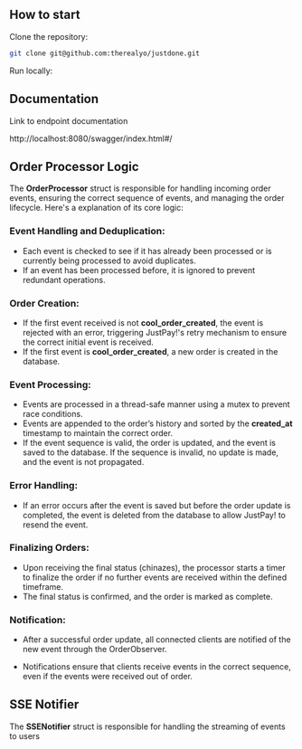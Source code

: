 ## How to start

Clone the repository:

```bash
git clone git@github.com:therealyo/justdone.git
```

Run locally:

## Documentation

Link to endpoint documentation

http://localhost:8080/swagger/index.html#/

## Order Processor Logic

The **OrderProcessor** struct is responsible for handling incoming order events, ensuring the correct sequence of events, and managing the order lifecycle. Here's a explanation of its core logic:

### Event Handling and Deduplication:

- Each event is checked to see if it has already been processed or is currently being processed to avoid duplicates.
- If an event has been processed before, it is ignored to prevent redundant operations.

### Order Creation:

- If the first event received is not **cool_order_created**, the event is rejected with an error, triggering JustPay!'s retry mechanism to ensure the correct initial event is received.
- If the first event is **cool_order_created**, a new order is created in the database.

### Event Processing:

- Events are processed in a thread-safe manner using a mutex to prevent race conditions.
- Events are appended to the order’s history and sorted by the **created_at** timestamp to maintain the correct order.
- If the event sequence is valid, the order is updated, and the event is saved to the database. If the sequence is invalid, no update is made, and the event is not propagated.

### Error Handling:

- If an error occurs after the event is saved but before the order update is completed, the event is deleted from the database to allow JustPay! to resend the event.

### Finalizing Orders:

- Upon receiving the final status (chinazes), the processor starts a timer to finalize the order if no further events are received within the defined timeframe.
- The final status is confirmed, and the order is marked as complete.

### Notification:

- After a successful order update, all connected clients are notified of the new event through the OrderObserver.

- Notifications ensure that clients receive events in the correct sequence, even if the events were received out of order.

## SSE Notifier

The **SSENotifier** struct is responsible for handling the streaming of events to users
